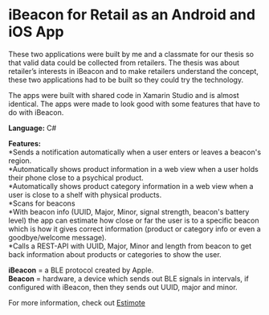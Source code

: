 # iBeacon for Retail as an Android and iOS App

These two applications were built by me and a classmate for our thesis so that valid data could be collected from retailers. 
The thesis was about retailer’s interests in iBeacon and to make retailers understand the concept, these two applications had to be built so they could try the technology. 

The apps were built with shared code in Xamarin Studio and is almost identical. The apps were made to look good with some features that have to do with iBeacon.

**Language:** C#

**Features:**<br>
*Sends a notification automatically when a user enters or leaves a beacon's region. <br>
*Automatically shows product information in a web view when a user holds their phone close to a psychical product. <br>
*Automatically shows product category information in a web view when a user is close to a shelf with physical products.<br>
*Scans for beacons<br>
*With beacon info (UUID, Major, Minor, signal strength, beacon's battery level) the app can estimate how close or far the user is to a      specific beacon which is how it gives correct information (product or category info or even a goodbye/welcome message).<br>
*Calls a REST-API with UUID, Major, Minor and length from beacon to get back information about products or categories to show the user. <br>

**iBeacon** = a BLE protocol created by Apple.<br>
**Beacon** = hardware, a device which sends out BLE signals in intervals, if configured with iBeacon, then they sends out UUID, major and minor. 

For more information, check out [Estimote](http://estimote.com/)


